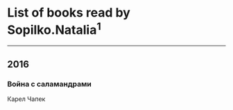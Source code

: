 # List of books read by Sopilko.Natalia<sup>1</sup>
---

## 2016

### Война с саламандрами
Карел Чапек



